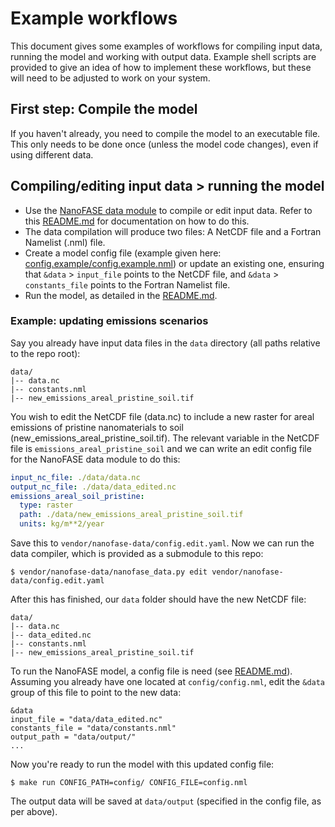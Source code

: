 # Example workflows 

This document gives some examples of workflows for compiling input data, running the model and working with output data. Example shell scripts are provided to give an idea of how to implement these workflows, but these will need to be adjusted to work on your system.

## First step: Compile the model

If you haven't already, you need to compile the model to an executable file. This only needs to be done once (unless the model code changes), even if using different data.

## Compiling/editing input data > running the model

- Use the [NanoFASE data module](https://github.com/nerc-ceh/nanofase-data) to compile or edit input data. Refer to this [README.md](https://github.com/NERC-CEH/nanofase-data/blob/develop/README.md) for documentation on how to do this.
- The data compilation will produce two files: A NetCDF file and a Fortran Namelist (.nml) file.
- Create a model config file (example given here: [config.example/config.example.nml](../../config.example/config.example.nml)) or update an existing one, ensuring that `&data` > `input_file` points to the NetCDF file, and `&data` > `constants_file` points to the Fortran Namelist file.
- Run the model, as detailed in the [README.md](../../README.md).

### Example: updating emissions scenarios

Say you already have input data files in the `data` directory (all paths relative to the repo root):

```
data/
|-- data.nc
|-- constants.nml
|-- new_emissions_areal_pristine_soil.tif
```

You wish to edit the NetCDF file (data.nc) to include a new raster for areal emissions of pristine nanomaterials to soil (new_emissions_areal_pristine_soil.tif). The relevant variable in the NetCDF file is `emissions_areal_pristine_soil` and we can write an edit config file for the NanoFASE data module to do this:

```yaml
input_nc_file: ./data/data.nc
output_nc_file: ./data/data_edited.nc
emissions_areal_soil_pristine:
  type: raster
  path: ./data/new_emissions_areal_pristine_soil.tif
  units: kg/m**2/year
```

Save this to `vendor/nanofase-data/config.edit.yaml`. Now we can run the data compiler, which is provided as a submodule to this repo:

```shell
$ vendor/nanofase-data/nanofase_data.py edit vendor/nanofase-data/config.edit.yaml
```

After this has finished, our `data` folder should have the new NetCDF file:

```
data/
|-- data.nc
|-- data_edited.nc
|-- constants.nml
|-- new_emissions_areal_pristine_soil.tif
```

To run the NanoFASE model, a config file is need (see [README.md](../../README.md)). Assuming you already have one located at `config/config.nml`, edit the `&data` group of this file to point to the new data:

```
&data
input_file = "data/data_edited.nc"
constants_file = "data/constants.nml"
output_path = "data/output/"
...
```

Now you're ready to run the model with this updated config file:

```shell
$ make run CONFIG_PATH=config/ CONFIG_FILE=config.nml
```

The output data will be saved at `data/output` (specified in the config file, as per above).
